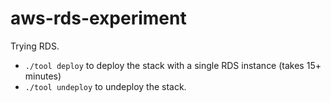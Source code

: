 # aws-rds-experiment

Trying RDS.

* `./tool deploy` to deploy the stack with a single RDS instance (takes 15+ minutes)
* `./tool undeploy` to undeploy the stack.

